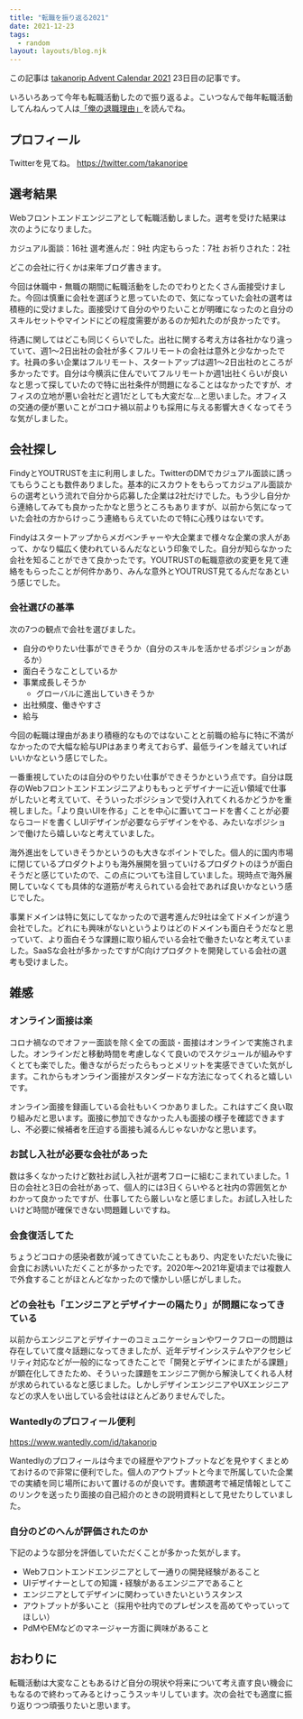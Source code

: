 ```yaml
---
title: "転職を振り返る2021"
date: 2021-12-23
tags:
  - random
layout: layouts/blog.njk
---
```


この記事は [takanorip Advent Calendar 2021](https://adventar.org/calendars/7125) 23日目の記事です。

いろいろあって今年も転職活動したので振り返るよ。こいつなんで毎年転職活動してんねんって人は[「俺の退職理由」](https://blog.takanorip.com/posts/2021-12-13-taisyoku/)を読んでね。

## プロフィール

Twitterを見てね。
https://twitter.com/takanoripe

## 選考結果

Webフロントエンドエンジニアとして転職活動しました。選考を受けた結果は次のようになりました。

カジュアル面談：16社
選考進んだ：9社
内定もらった：7社
お祈りされた：2社

どこの会社に行くかは来年ブログ書きます。

今回は休職中・無職の期間に転職活動をしたのでわりとたくさん面接受けました。今回は慎重に会社を選ぼうと思っていたので、気になっていた会社の選考は積極的に受けました。面接受けて自分のやりたいことが明確になったのと自分のスキルセットやマインドにどの程度需要があるのか知れたのが良かったです。

待遇に関してはどこも同じくらいでした。出社に関する考え方は各社かなり違っていて、週1〜2日出社の会社が多くフルリモートの会社は意外と少なかったです。社員の多い企業はフルリモート、スタートアップは週1〜2日出社のところが多かったです。自分は今横浜に住んでいてフルリモートか週1出社くらいが良いなと思って探していたので特に出社条件が問題になることはなかったですが、オフィスの立地が悪い会社だと週1だとしても大変だな…と思いました。オフィスの交通の便が悪いことがコロナ禍以前よりも採用に与える影響大きくなってそうな気がしました。

## 会社探し

FindyとYOUTRUSTを主に利用しました。TwitterのDMでカジュアル面談に誘ってもらうことも数件ありました。基本的にスカウトをもらってカジュアル面談からの選考という流れで自分から応募した企業は2社だけでした。もう少し自分から連絡してみても良かったかなと思うところもありますが、以前から気になっていた会社の方からけっこう連絡もらえていたので特に心残りはないです。

Findyはスタートアップからメガベンチャーや大企業まで様々な企業の求人があって、かなり幅広く使われているんだなという印象でした。自分が知らなかった会社を知ることができて良かったです。YOUTRUSTの転職意欲の変更を見て連絡をもらったことが何件かあり、みんな意外とYOUTRUST見てるんだなあという感じでした。

### 会社選びの基準

次の7つの観点で会社を選びました。

- 自分のやりたい仕事ができそうか（自分のスキルを活かせるポジションがあるか）
- 面白そうなことしているか
- 事業成長しそうか
  - グローバルに進出していきそうか
- 出社頻度、働きやすさ
- 給与

今回の転職は理由があまり積極的なものではないことと前職の給与に特に不満がなかったので大幅な給与UPはあまり考えておらず、最低ラインを越えていればいいかなという感じでした。

一番重視していたのは自分のやりたい仕事ができそうかという点です。自分は既存のWebフロントエンドエンジニアよりももっとデザイナーに近い領域で仕事がしたいと考えていて、そういったポジションで受け入れてくれるかどうかを重視しました。「より良いUIを作る」ことを中心に置いてコードを書くことが必要ならコードを書くしUIデザインが必要ならデザインをやる、みたいなポジションで働けたら嬉しいなと考えていました。

海外進出をしていきそうかというのも大きなポイントでした。個人的に国内市場に閉じているプロダクトよりも海外展開を狙っていけるプロダクトのほうが面白そうだと感じていたので、この点についても注目していました。現時点で海外展開していなくても具体的な道筋が考えられている会社であれば良いかなという感じでした。

事業ドメインは特に気にしてなかったので選考進んだ9社は全てドメインが違う会社でした。どれにも興味がないというよりはどのドメインも面白そうだなと思っていて、より面白そうな課題に取り組んでいる会社で働きたいなと考えていました。SaaSな会社が多かったですがC向けプロダクトを開発している会社の選考も受けました。

## 雑感

### オンライン面接は楽

コロナ禍なのでオファー面談を除く全ての面談・面接はオンラインで実施されました。オンラインだと移動時間を考慮しなくて良いのでスケジュールが組みやすくとても楽でした。働きながらだったらもっとメリットを実感できていた気がします。これからもオンライン面接がスタンダードな方法になってくれると嬉しいです。

オンライン面接を録画している会社もいくつかありました。これはすごく良い取り組みだと思います。面接に参加できなかった人も面接の様子を確認できますし、不必要に候補者を圧迫する面接も減るんじゃないかなと思います。

### お試し入社が必要な会社があった

数は多くなかったけど数社お試し入社が選考フローに組むこまれていました。1日の会社と3日の会社があって、個人的には3日くらいやると社内の雰囲気とかわかって良かったですが、仕事してたら厳しいなと感じました。お試し入社したいけど時間が確保できない問題難しいですね。

### 会食復活してた

ちょうどコロナの感染者数が減ってきていたこともあり、内定をいただいた後に会食にお誘いいただくことが多かったです。2020年〜2021年夏頃までは複数人で外食することがほとんどなかったので懐かしい感じがしました。

### どの会社も「エンジニアとデザイナーの隔たり」が問題になってきている

以前からエンジニアとデザイナーのコミュニケーションやワークフローの問題は存在していて度々話題になってきましたが、近年デザインシステムやアクセシビリティ対応などが一般的になってきたことで「開発とデザインにまたがる課題」が顕在化してきたため、そういった課題をエンジニア側から解決してくれる人材が求められているなと感じました。しかしデザインエンジニアやUXエンジニアなどの求人をい出している会社はほとんどありませんでした。

### Wantedlyのプロフィール便利

https://www.wantedly.com/id/takanorip

Wantedlyのプロフィールは今までの経歴やアウトプットなどを見やすくまとめておけるので非常に便利でした。個人のアウトプットと今まで所属していた企業での実績を同じ場所において置けるのが良いです。書類選考で補足情報としてこのリンクを送ったり面接の自己紹介のときの説明資料として見せたりしていました。

### 自分のどのへんが評価されたのか

下記のような部分を評価していただくことが多かった気がします。

- Webフロントエンドエンジニアとして一通りの開発経験があること
- UIデザイナーとしての知識・経験があるエンジニアであること
- エンジニアとしてデザインに関わっていきたいというスタンス
- アウトプットが多いこと（採用や社内でのプレゼンスを高めてやっていってほしい）
- PdMやEMなどのマネージャー方面に興味があること

## おわりに

転職活動は大変なこともあるけど自分の現状や将来について考え直す良い機会にもなるので終わってみるとけっこうスッキリしています。次の会社でも適度に振り返りつつ頑張りたいと思います。
